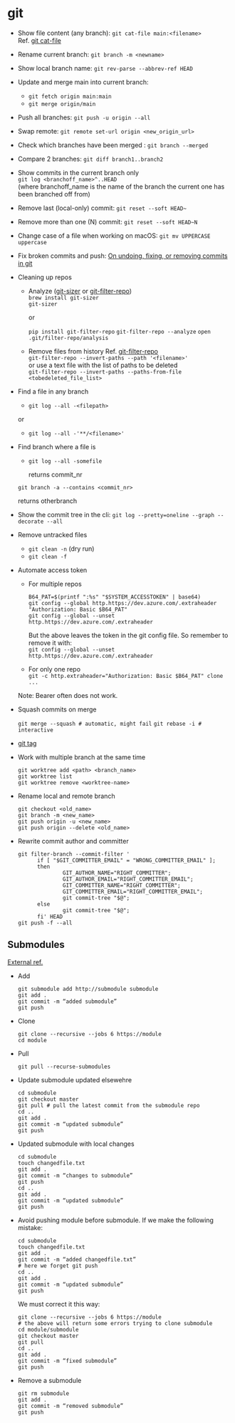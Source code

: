 # git

- Show file content (any branch): `git cat-file main:<filename>`  
  Ref. [git cat-file](https://git-scm.com/docs/git-cat-file) 

- Rename current branch: `git branch -m <newname>`

- Show local branch name: `git rev-parse --abbrev-ref HEAD`

- Update and merge main into current branch: 
  - `git fetch origin main:main`
  - `git merge origin/main`

- Push all branches: `git push -u origin --all`

- Swap remote: `git remote set-url origin <new_origin_url>`

- Check which branches have been merged  : `git branch --merged`

- Compare 2 branches: `git diff branch1..branch2`

- Show commits in the current branch only  
`git log <branchoff_name>^..HEAD`  
  (where branchoff_name is the name of the branch the current one has been branched off from)

- Remove last (local-only) commit: `git reset --soft HEAD~`

- Remove more than one (N) commit: `git reset --soft HEAD~N`
  
- Change case of a file when working on macOS: `git mv UPPERCASE uppercase`

- Fix broken commits and push: [On undoing, fixing, or removing commits in git](https://sethrobertson.github.io/GitFixUm/fixup.html)

- Cleaning up repos

  - Analyze ([git-sizer](https://github.com/github/git-sizer) or [git-filter-repo](https://github.com/newren/git-filter-repo))  
    `brew install git-sizer`  
    `git-sizer`  

    or  

    `pip install git-filter-repo`
    `git-filter-repo --analyze`
    `open .git/filter-repo/analysis`

  - Remove files from history Ref. [git-filter-repo](https://github.com/newren/git-filter-repo)  
    `git-filter-repo --invert-paths --path '<filename>'`  
    or use a text file with the list of paths to be deleted  
    `git-filter-repo --invert-paths --paths-from-file <tobedeleted_file_list>`

- Find a file in any branch
  - `git log --all -<filepath>`  

  or

  - `git log --all -'**/<filename>'`

- Find branch where a file is

  - `git log --all -somefile`
    
    returns commit_nr

  `git branch -a --contains <commit_nr>`
  
    returns otherbranch

- Show the commit tree in the cli: `git log --pretty=oneline --graph --decorate --all`

- Remove untracked files
  - `git clean -n` (dry run)
  - `git clean -f`

- Automate access token

  - For multiple repos
    ```
    B64_PAT=$(printf ":%s" "$SYSTEM_ACCESSTOKEN" | base64)
    git config --global http.https://dev.azure.com/.extraheader "Authorization: Basic $B64_PAT"
    git config --global --unset http.https://dev.azure.com/.extraheader
    ```

    But the above leaves the token in the git config file. So remember to remove it with:  
    `git config --global --unset http.https://dev.azure.com/.extraheader`

  - For only one repo  
    `git -c http.extraheader="Authorization: Basic $B64_PAT" clone ...`

  Note: Bearer often does not work.

- Squash commits on merge

  `git merge --squash # automatic, might fail`
  `git rebase -i # interactive`

- [git tag](https://www.atlassian.com/git/tutorials/inspecting-a-repository/git-tag#:~:text=Checking%20Out%20Tags&text=This%20puts%20the%20repo%20in,by%20the%20commits%20SHA%20hash.)

- Work with multiple branch at the same time
  ```
  git worktree add <path> <branch_name>
  git worktree list
  git worktree remove <worktree-name>
  ```

- Rename local and remote branch
  ```
  git checkout <old_name>
  git branch -m <new_name>
  git push origin -u <new_name>
  git push origin --delete <old_name>
  ```

- Rewrite commit author and committer
  ```
  git filter-branch --commit-filter '
        if [ "$GIT_COMMITTER_EMAIL" = "WRONG_COMMITTER_EMAIL" ];
        then
                GIT_AUTHOR_NAME="RIGHT_COMMITTER";
                GIT_AUTHOR_EMAIL="RIGHT_COMMITTER_EMAIL";
                GIT_COMMITTER_NAME="RIGHT_COMMITTER";
                GIT_COMMITTER_EMAIL="RIGHT_COMMITTER_EMAIL";
                git commit-tree "$@";
        else
                git commit-tree "$@";
        fi' HEAD
  git push -f --all
  ```

## Submodules
[External ref.](https://devconnected.com/how-to-add-and-update-git-submodules/)
- Add
  ```
  git submodule add http://submodule submodule
  git add .
  git commit -m “added submodule”
  git push
  ```
- Clone
  ```
  git clone --recursive --jobs 6 https://module
  cd module
  ```
- Pull
  ```
  git pull --recurse-submodules
  ```
- Update submodule updated elsewehre
  ```
  cd submodule
  git checkout master
  git pull # pull the latest commit from the submodule repo
  cd ..
  git add .
  git commit -m “updated submodule”
  git push
  ```
- Updated submodule with local changes
  ```
  cd submodule
  touch changedfile.txt
  git add .
  git commit -m “changes to submodule”
  git push
  cd ..
  git add .
  git commit -m “updated submodule”
  git push
  ```
- Avoid pushing module before submodule. 
  If we make the following mistake:
  ```
  cd submodule
  touch changedfile.txt
  git add .
  git commit -m “added changedfile.txt”
  # here we forget git push
  cd ..
  git add .
  git commit -m “updated submodule”
  git push
  ```
  We must correct it this way:
  ```
  git clone --recursive --jobs 6 https://module 
  # the above will return some errors trying to clone submodule
  cd module/submodule
  git checkout master
  git pull
  cd ..
  git add .
  git commit -m “fixed submodule”
  git push
  ```
- Remove a submodule
  ```
  git rm submodule
  git add .
  git commit -m “removed submodule”
  git push
  ```


